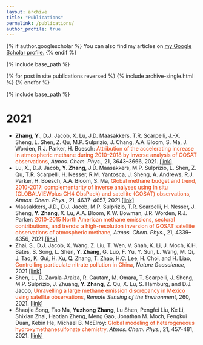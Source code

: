 ```yaml
---
layout: archive
title: "Publications"
permalink: /publications/
author_profile: true
---
```


{% if author.googlescholar %}
  You can also find my articles on <u><a href="{{author.googlescholar}}">my Google Scholar profile</a>.</u>
{% endif %}

{% include base_path %}

{% for post in site.publications reversed %}
  {% include archive-single.html %}
{% endfor %}

{% include base_path %}

2021
====
* **Zhang, Y.**, D.J. Jacob, X. Lu, J.D. Maasakkers, T.R. Scarpelli, J.-X. Sheng, L. Shen, Z. Qu, M.P. Sulprizio, J. Chang, A.A. Bloom, S. Ma, J. Worden, R.J. Parker, H. Boesch: <font color="#e63900">Attribution of the accelerating increase in atmospheric methane during 2010–2018 by inverse analysis of GOSAT observations</font>, _Atmos. Chem. Phys._, 21, 3643–3666, 2021. [[link]](https://doi.org/10.5194/acp-21-3643-2021)
* Lu, X., D.J. Jacob, **Y. Zhang**, J.D. Maasakkers, M.P. Sulprizio, L. Shen, Z. Qu, T.R. Scarpelli, H. Nesser, R.M. Yantosca, J. Sheng, A. Andrews, R.J. Parker, H. Boesch, A.A. Bloom, S. Ma, <font color="#e63900">Global methane budget and trend, 2010-2017: complementarity of inverse analyses using in situ (GLOBALVIEWplus CH4 ObsPack) and satellite (GOSAT) observations</font>, _Atmos. Chem. Phys._, 21, 4637–4657, 2021.[[link]](https://doi.org/10.5194/acp-21-4637-2021)
* Maasakkers, J.D., D.J. Jacob, M.P. Sulprizio, T.R. Scarpelli, H. Nesser, J. Sheng, **Y. Zhang**, X. Lu, A.A. Bloom, K.W. Bowman, J.R. Worden, R.J. Parker: <font color="#e63900">2010-2015 North American methane emissions, sectoral contributions, and trends: a high-resolution inversion of GOSAT satellite observations of atmospheric methane</font>, _Atmos. Chem. Phys._, 21, 4339–4356, 2021.[[link]](https://doi.org/10.5194/acp-21-4339-2021)
* Zhai, S., D.J. Jacob, X. Wang, Z. Liu, T. Wen, V. Shah, K. Li, J. Moch, K.H. Bates, S. Song, L. Shen, **Y. Zhang**, G. Luo, F. Yu, Y. Sun, L. Wang, M. Qi, J. Tao, K. Gui, H. Xu, Q. Zhang, T. Zhao, H.C. Lee, H. Choi, and H. Liao, <font color="#e63900">Controlling particulate nitrate pollution in China</font>, _Nature Geoscience_, 2021 [[link]](https://doi.org/10.1038/s41561-021-00726-z).
* Shen, L., D. Zavala-Araiza, R. Gautam, M. Omara, T. Scarpelli, J. Sheng, M.P. Sulprizio, J. Zhuang, **Y. Zhang**, Z. Qu, X. Lu, S. Hamburg, and D.J. Jacob, <font color="#e63900">Unravelling a large methane emission discrepancy in Mexico using satellite observations</font>, _Remote Sensing of the Environment_, 260, 2021. [[link]](https://doi.org/10.1016/j.rse.2021.112461)
* Shaojie Song, Tao Ma, **Yuzhong Zhang**, Lu Shen, Pengfei Liu, Ke Li, Shixian Zhai, Haotian Zheng, Meng Gao, Jonathan M. Moch, Fengkui Duan, Kebin He, Michael B. McElroy: <font color="#e63900">Global modeling of heterogeneous hydroxymethanesulfonate chemistry</font>, _Atmos. Chem. Phys._, 21, 457-481, 2021. [[link]](https://doi.org/10.5194/acp-21-457-2021)
